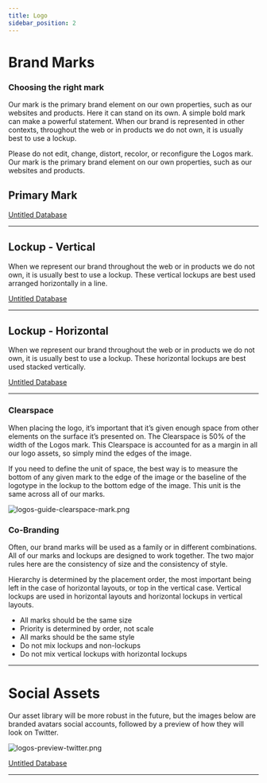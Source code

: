 ```yaml
---
title: Logo
sidebar_position: 2
---
```


# Brand Marks

### Choosing the right mark

Our mark is the primary brand element on our own properties, such as our websites and products. Here it can stand on its own. A simple bold mark can make a powerful statement. When our brand is represented in other contexts, throughout the web or in products we do not own, it is usually best to use a lockup.

Please do not edit, change, distort, recolor, or reconfigure the Logos mark. Our mark is the primary brand element on our own properties, such as our websites and products.

## Primary Mark

[Untitled Database](https://www.notion.so/86e8c3f2be7c4f60901f653a0f35ce25?pvs=21)

---

## Lockup - Vertical

When we represent our brand throughout the web or in products we do not own, it is usually best to use a lockup. These vertical lockups are best used arranged horizontally in a line.

[Untitled Database](https://www.notion.so/68cef135a831455abd309dc1ce5a00b2?pvs=21)

---

## Lockup - Horizontal

When we represent our brand throughout the web or in products we do not own, it is usually best to use a lockup. These horizontal lockups are best used stacked vertically.

[Untitled Database](https://www.notion.so/23686be708a0493f98851b2562c05dc9?pvs=21)

---

### Clearspace

When placing the logo, it’s important that it’s given enough space from other elements on the surface it’s presented on. The Clearspace is 50% of the width of the Logos mark. This Clearspace is accounted for as a margin in all our logo assets, so simply mind the edges of the image.

If you need to define the unit of space, the best way is to measure the bottom of any given mark to the edge of the image or the baseline of the logotype in the lockup to the bottom edge of the image. This unit is the same across all of our marks.

![logos-guide-clearspace-mark.png](https://prod-files-secure.s3.us-west-2.amazonaws.com/1518abd9-c08f-4989-93c1-96525e62bce5/a09dbb19-3523-4735-9db9-b6a1e6bd68e1/logos-guide-clearspace-mark.png)

### Co-Branding

Often, our brand marks will be used as a family or in different combinations. All of our marks and lockups are designed to work together. The two major rules here are the consistency of size and the consistency of style.

Hierarchy is determined by the placement order, the most important being left in the case of horizontal layouts, or top in the vertical case. Vertical lockups are used in horizontal layouts and horizontal lockups in vertical layouts.

- All marks should be the same size
- Priority is determined by order, not scale
- All marks should be the same style
- Do not mix lockups and non-lockups
- Do not mix vertical lockups with horizontal lockups

---

# Social Assets

Our asset library will be more robust in the future, but the images below are branded avatars social accounts, followed by a preview of how they will look on Twitter.

![logos-preview-twitter.png](https://prod-files-secure.s3.us-west-2.amazonaws.com/1518abd9-c08f-4989-93c1-96525e62bce5/246a20fe-865b-4d2b-b173-a24b6e432a7a/logos-preview-twitter.png)

[Untitled Database](https://www.notion.so/d4660e2f486143dbb37c87b93722b510?pvs=21)

---
